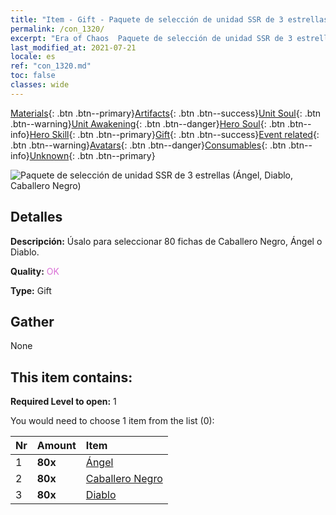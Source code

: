 ```yaml
---
title: "Item - Gift - Paquete de selección de unidad SSR de 3 estrellas (Ángel, Diablo, Caballero Negro)"
permalink: /con_1320/
excerpt: "Era of Chaos  Paquete de selección de unidad SSR de 3 estrellas (Ángel, Diablo, Caballero Negro)"
last_modified_at: 2021-07-21
locale: es
ref: "con_1320.md"
toc: false
classes: wide
---
```

 [Materials](/ItemsES/){: .btn .btn--primary}[Artifacts](/ItemsES/Artifacts/){: .btn .btn--success}[Unit Soul](/ItemsES/UnitSoul/){: .btn .btn--warning}[Unit Awakening](/ItemsES/UnitAwakening/){: .btn .btn--danger}[Hero Soul](/ItemsES/HeroSoul/){: .btn .btn--info}[Hero Skill](/ItemsES/HeroSkill/){: .btn .btn--primary}[Gift](/ItemsES/Gift/){: .btn .btn--success}[Event related](/ItemsES/Events/){: .btn .btn--warning}[Avatars](/ItemsES/Avatars/){: .btn .btn--danger}[Consumables](/ItemsES/Consumables/){: .btn .btn--info}[Unknown](/ItemsES/Unknown/){: .btn .btn--primary}

 ![Paquete de selección de unidad SSR de 3 estrellas (Ángel, Diablo, Caballero Negro)](/images/t/i_907374.png)

## Detalles
 **Descripción:** Úsalo para seleccionar 80 fichas de Caballero Negro, Ángel o Diablo.

 **Quality:** <span style="color: #DA70D6">OK</span>

 **Type:** Gift

## Gather

  None

## This item contains:

 **Required Level to open:** 1

 You would need to choose 1 item from the list (0):

  | Nr | Amount |     Item    |
  |:---|:-------|:------------|
  | 1 |  **80x** | [Ángel](/ItemsES/unt_196/) |  | 
  | 2 |  **80x** | [Caballero Negro](/ItemsES/unt_213/) |  | 
  | 3 |  **80x** | [Diablo](/ItemsES/unt_232/) |  | 
